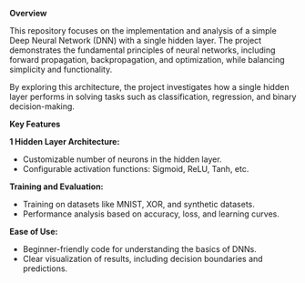 **Overview**

This repository focuses on the implementation and analysis of a simple Deep Neural Network (DNN) with a single hidden layer. The project demonstrates the fundamental principles of neural networks, including forward propagation, backpropagation, and optimization, while balancing simplicity and functionality.

By exploring this architecture, the project investigates how a single hidden layer performs in solving tasks such as classification, regression, and binary decision-making.

**Key Features**

**1 Hidden Layer Architecture:**

- Customizable number of neurons in the hidden layer.
- Configurable activation functions: Sigmoid, ReLU, Tanh, etc.

**Training and Evaluation:**

- Training on datasets like MNIST, XOR, and synthetic datasets.
- Performance analysis based on accuracy, loss, and learning curves.

**Ease of Use:**

- Beginner-friendly code for understanding the basics of DNNs.
- Clear visualization of results, including decision boundaries and predictions.
